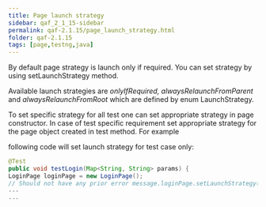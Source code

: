 ```yaml
---
title: Page launch strategy
sidebar: qaf_2_1_15-sidebar
permalink: qaf-2.1.15/page_launch_strategy.html
folder: qaf-2.1.15
tags: [page,testng,java]
---
```



By default page strategy is launch only if required. You can set strategy by using setLaunchStrategy method.

Available launch strategies are *onlyIfRequired, alwaysRelaunchFromParent* and *alwaysRelaunchFromRoot* which are defined by enum LaunchStrategy.


To set specific strategy for all test one can set appropriate strategy in page constructor. In case of test specific requirement set appropriate strategy for the page object created in test method. For example

following code will set launch strategy for test case only:


```java
@Test
public void testLogin(Map<String, String> params) {
LoginPage loginPage = new LoginPage();
// Should not have any prior error message.loginPage.setLaunchStrategy(LaunchStrategy.alwaysRelaunchFromRoot);
---
---
```
